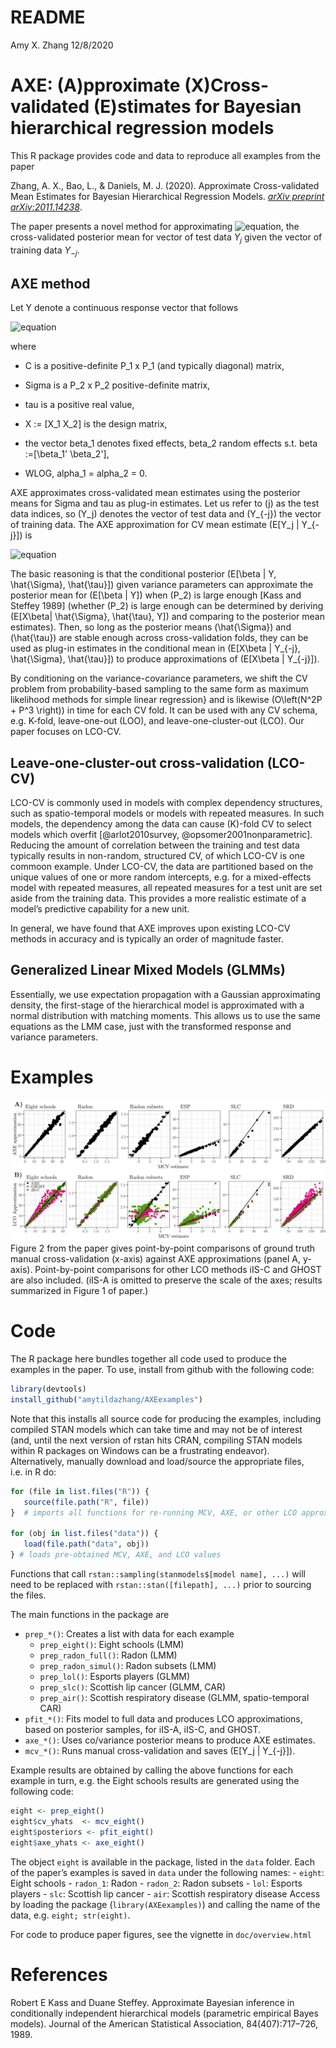 README
================
Amy X. Zhang
12/8/2020

# AXE: (A)pproximate (X)Cross-validated (E)stimates for Bayesian hierarchical regression models

This R package provides code and data to reproduce all examples from the
paper

Zhang, A. X., Bao, L., & Daniels, M. J. (2020). Approximate
Cross-validated Mean Estimates for Bayesian Hierarchical Regression
Models. [*arXiv preprint
arXiv:2011.14238*](https://arxiv.org/abs/2011.14238).

The paper presents a novel method for approximating  ![equation](doc/equations/eyj.png), the cross-validated posterior mean for vector of test data $Y_j$ given the vector of training data $Y_{-j}$. 


## AXE method

Let Y denote a continuous response vector that follows

![equation](doc/equations/axedefn.png)

where

  - C is a positive-definite P_1 x P_1 (and typically
    diagonal) matrix,

  - Sigma is a P_2 x P_2 positive-definite matrix,

  - tau is a positive real value,

  - X := [X_1  X_2] is the design matrix,

  - the vector beta_1 denotes fixed effects,
    beta_2 random effects s.t.
    beta :=[\beta_1'  \beta_2'],

  - WLOG, alpha_1 = alpha_2 = 0.

AXE approximates cross-validated mean estimates using the posterior
means for Sigma and tau as plug-in estimates. Let
us refer to \(j\) as the test data indices, so \(Y_j\) denotes the
vector of test data and \(Y_{-j}\) the vector of training data. The AXE
approximation for CV mean estimate \(E[Y_j | Y_{-j}]\) is

![equation](doc/equations/axeeqn.png)

The basic reasoning is that the conditional posterior
\(E[\beta | Y, \hat{\Sigma}, \hat{\tau}]\) given variance parameters can
approximate the posterior mean for \(E[\beta | Y]\) when \(P_2\) is
large enough \[Kass and Steffey 1989\] (whether \(P_2\) is large enough
can be determined by deriving \(E[X\beta| \hat{\Sigma}, \hat{\tau}, Y]\)
and comparing to the posterior mean estimates). Then, so long as the
posterior means \(\hat{\Sigma}\) and \(\hat{\tau}\) are stable enough
across cross-validation folds, they can be used as plug-in estimates in
the conditional mean in \(E[X\beta | Y_{-j}, \hat{\Sigma}, \hat{\tau}]\)
to produce approximations of \(E[X\beta | Y_{-j}]\).

By conditioning on the variance-covariance parameters, we shift the CV
problem from probability-based sampling to the same form as maximum
likelihood methods for simple linear regression} and is likewise
\(O\left(N^2P + P^3 \right)\) in time for each CV fold. It can be used
with any CV schema, e.g. K-fold, leave-one-out (LOO), and
leave-one-cluster-out (LCO). Our paper focuses on LCO-CV.

## Leave-one-cluster-out cross-validation (LCO-CV)

LCO-CV is commonly used in models with complex dependency structures,
such as spatio-temporal models or models with repeated measures. In such
models, the dependency among the data can cause \(K\)-fold CV to select
models which overfit \[@arlot2010survey, @opsomer2001nonparametric\].
Reducing the amount of correlation between the training and test data
typically results in non-random, structured CV, of which LCO-CV is one
commoon example. Under LCO-CV, the data are partitioned based on the
unique values of one or more random intercepts, e.g. for a mixed-effects
model with repeated measures, all repeated measures for a test unit are
set aside from the training data. This provides a more realistic
estimate of a model’s predictive capability for a new unit.

In general, we have found that AXE improves upon existing LCO-CV methods
in accuracy and is typically an order of magnitude faster.

## Generalized Linear Mixed Models (GLMMs)

Essentially, we use expectation propagation with a Gaussian
approximating density, the first-stage of the hierarchical model is
approximated with a normal distribution with matching moments. This
allows us to use the same equations as the LMM case, just with the
transformed response and variance parameters.

# Examples

![Figure 2 from paper](data-raw/p_both.png) Figure 2 from the paper
gives point-by-point comparisons of ground truth manual cross-validation
(x-axis) against AXE approximations (panel A, y-axis). Point-by-point
comparisons for other LCO methods iIS-C and GHOST are also included.
(iIS-A is omitted to preserve the scale of the axes; results summarized
in Figure 1 of paper.)

# Code

The R package here bundles together all code used to produce the
examples in the paper. To use, install from github with the following
code:

``` r
library(devtools)
install_github("amytildazhang/AXEexamples")
```

Note that this installs all source code for producing the examples,
including compiled STAN models which can take time and may not be of
interest (and, until the next version of rstan hits CRAN, compiling STAN
models within R packages on Windows can be a frustrating endeavor).
Alternatively, manually download and load/source the appropriate files,
i.e. in R do:

``` r
for (file in list.files("R")) {
   source(file.path("R", file))
}  # imports all functions for re-running MCV, AXE, or other LCO approximations

for (obj in list.files("data")) {
   load(file.path("data", obj))
} # loads pre-obtained MCV, AXE, and LCO values
```

Functions that call `rstan::sampling(stanmodels$[model name], ...)` will
need to be replaced with `rstan::stan([filepath], ...)` prior to
sourcing the files.

The main functions in the package are

  - `prep_*()`: Creates a list with data for each example
      - `prep_eight()`: Eight schools (LMM)
      - `prep_radon_full()`: Radon (LMM)
      - `prep_radon_simul()`: Radon subsets (LMM)
      - `prep_lol()`: Esports players (GLMM)
      - `prep_slc()`: Scottish lip cancer (GLMM, CAR)
      - `prep_air()`: Scottish respiratory disease (GLMM,
        spatio-temporal CAR)
  - `pfit_*()`: Fits model to full data and produces LCO approximations,
    based on posterior samples, for iIS-A, iIS-C, and GHOST.
  - `axe_*()`: Uses co/variance posterior means to produce AXE
    estimates.
  - `mcv_*()`: Runs manual cross-validation and saves
    \(E[Y_j | Y_{-j}]\).

Example results are obtained by calling the above functions for each
example in turn, e.g. the Eight schools results are generated using the
following code:

``` r
eight <- prep_eight() 
eight$cv_yhats  <- mcv_eight() 
eight$posteriors <- pfit_eight() 
eight$axe_yhats <- axe_eight() 
```

The object `eight` is available in the package, listed in the `data`
folder. Each of the paper’s examples is saved in `data` under the
following names: - `eight`: Eight schools - `radon_1`: Radon -
`radon_2`: Radon subsets - `lol`: Esports players - `slc`: Scottish lip
cancer - `air`: Scottish respiratory disease Access by loading the
package (`library(AXEexamples)`) and calling the name of the data, e.g.
`eight; str(eight)`.

For code to produce paper figures, see the vignette in
`doc/overview.html`

# References

Robert E Kass and Duane Steffey. Approximate Bayesian inference in
conditionally independent hierarchical models (parametric empirical
Bayes models). Journal of the American Statistical Association,
84(407):717–726, 1989.

